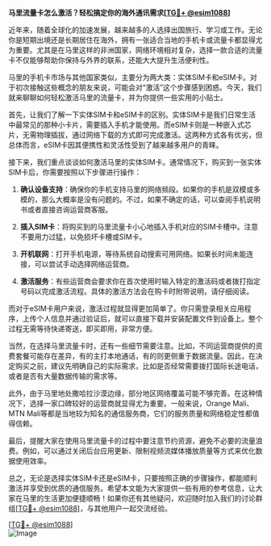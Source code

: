 **马里流量卡怎么激活？轻松搞定你的海外通讯需求[[TG💪+ @esim1088](https://t.me/s/esim1088)]**

近年来，随着全球化的加速发展，越来越多的人选择出国旅行、学习或工作。无论你是短期出境还是长期居住在海外，拥有一张适合当地的手机卡或流量卡都显得尤为重要。尤其是在马里这样的非洲国家，网络环境相对复杂，选择一款合适的流量卡不仅能够帮助你保持与外界的联系，还能大大提升生活便利性。

马里的手机卡市场与其他国家类似，主要分为两大类：实体SIM卡和eSIM卡。对于初次接触这些概念的朋友来说，可能会对“激活”这个步骤感到困惑。今天，我们就来聊聊如何轻松激活马里的流量卡，并为你提供一些实用的小贴士。

首先，让我们了解一下实体SIM卡和eSIM卡的区别。实体SIM卡是我们日常生活中最常见的那种小卡片，需要插入手机才能使用。而eSIM卡则是一种嵌入式芯片，无需物理插拔，通过网络下载的方式即可完成激活。这两种方式各有优劣，但总体而言，eSIM卡因其便携性和灵活性受到了越来越多用户的青睐。

接下来，我们重点谈谈如何激活马里的实体SIM卡。通常情况下，购买到一张实体SIM卡后，你需要按照以下步骤进行操作：

1. **确认设备支持**：确保你的手机支持马里的网络频段。如果你的手机是双模或多模的，那么大概率是没有问题的。不过，如果不确定的话，可以查阅手机说明书或者直接咨询运营商客服。

2. **插入SIM卡**：将购买到的马里流量卡小心地插入手机对应的SIM卡槽中。注意不要用力过猛，以免损坏卡槽或SIM卡。

3. **开机联网**：打开手机电源，等待系统自动搜索可用网络。如果长时间未能连接，可以尝试手动选择网络运营商。

4. **激活服务**：有些运营商会要求你在首次使用时输入特定的激活码或者拨打指定号码以完成激活流程。具体的激活方法会在购卡时附带说明，请仔细阅读。

而对于eSIM卡用户来说，激活过程就显得更加简单了。你只需登录相关应用程序，上传个人信息并通过验证后，就可以直接下载并安装配置文件到设备上。整个过程无需等待快递寄送，即买即用，非常方便。

当然，在选择马里流量卡时，还有一些细节需要注意。比如，不同运营商提供的资费套餐可能存在差异，有的主打本地通话，有的则更侧重于数据流量。因此，在决定购买之前，建议先明确自己的实际需求，比如是否经常需要拨打国际长途电话，或者是否有大量数据传输的需求等。

此外，由于马里地处撒哈拉沙漠边缘，部分地区网络覆盖可能不够完善。在这种情况下，选择一家口碑较好的运营商就显得尤为重要。一般来说，Orange Mali、MTN Mali等都是当地较为知名的通信服务商，它们的服务质量和网络稳定性都值得信赖。

最后，提醒大家在使用马里流量卡的过程中要注意节约资源，避免不必要的流量浪费。例如，可以通过关闭后台应用更新、限制视频流媒体播放质量等方式来优化数据使用效率。

总之，无论是选择实体SIM卡还是eSIM卡，只要按照正确的步骤操作，都能顺利激活并享受到优质的通信服务。希望本文能为大家提供一些有用的参考信息，让大家在马里的生活更加便捷顺畅！如果你还有其他疑问，欢迎随时加入我们的讨论群组[[TG💪+ @esim1088](https://t.me/s/esim1088)]，与其他用户一起交流经验。

[[TG💪+ @esim1088](https://t.me/s/esim1088)]  
![Image](https://i.postimg.cc/4NQfJmqS/Snipaste-2025-05-13-00-14-12.png)